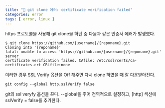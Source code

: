 ```yaml
---
title: "🐛 git clone 에러: certificate verification failed"
categories: error
tags: [ error, linux ]
---
```


https 프로토콜을 사용해 git clone을 하던 중 다음과 같은 인증서 에러가 발생했다.
```
$ git clone https://github.com/{username}/{reponame}.git
Cloning into '{reponame}'
fatal: unable to access 'https://github.com/{username}/{reponame}.git' server
certificate verification failed. CAfile: /etc/ssl/certs/ca-certificates.crt CRLfile:none
```
이러한 경우 SSL Verify 옵션을 Off 해주면 다시 clone 하였을 때 잘 다운받아진다.

```
git config --global http.sslVerify false
```
git의 ssl veryfy 옵션을 끈다. --global을 주어 전역적으로 설정하고, [http] 섹션에 sslVerify = false를 추가한다.